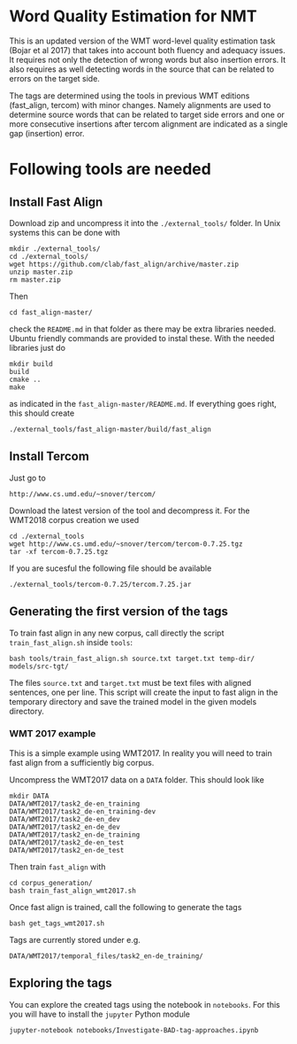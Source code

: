 Word Quality Estimation for NMT
======

This is an updated version of the WMT word-level quality estimation task (Bojar
et al 2017) that takes into account both fluency and adequacy issues. It
requires not only the detection of wrong words but also insertion errors. It
also requires as well detecting words in the source that can be related to
errors on the target side.  

The tags are determined using the tools in previous WMT editions (fast_align,
tercom) with minor changes. Namely alignments are used to determine source
words that can be related to target side errors and one or more consecutive
insertions after tercom alignment are indicated as a single gap (insertion)
error.

# Following tools are needed

## Install Fast Align

Download zip and uncompress it into the `./external_tools/` folder. In Unix
systems this can be done with

    mkdir ./external_tools/
    cd ./external_tools/
    wget https://github.com/clab/fast_align/archive/master.zip
    unzip master.zip
    rm master.zip
    
Then 

    cd fast_align-master/

check the `README.md` in that folder as there may be extra libraries needed.
Ubuntu friendly commands are provided to instal these. With the needed
libraries just do

    mkdir build
    build
    cmake ..
    make

as indicated in the `fast_align-master/README.md`. If everything goes right,
this should create

    ./external_tools/fast_align-master/build/fast_align  

## Install Tercom

Just go to

    http://www.cs.umd.edu/~snover/tercom/

Download the latest version of the tool and decompress it. For the WMT2018
corpus creation we used

    cd ./external_tools
    wget http://www.cs.umd.edu/~snover/tercom/tercom-0.7.25.tgz
    tar -xf tercom-0.7.25.tgz

If you are sucesful the following file should be available

    ./external_tools/tercom-0.7.25/tercom.7.25.jar

## Generating the first version of the tags 

To train fast align in any new corpus, call directly the script `train_fast_align.sh`
inside `tools`:

    bash tools/train_fast_align.sh source.txt target.txt temp-dir/ models/src-tgt/
    
The files `source.txt` and `target.txt` must be text files with aligned sentences, one
per line. This script will create the input to fast align in the temporary directory and
save the trained model in the given models directory.

### WMT 2017 example

This is a simple example using WMT2017. In reality you will need to train fast
align from a sufficiently big corpus. 

Uncompress the WMT2017 data on a `DATA` folder. This should look like

    mkdir DATA
    DATA/WMT2017/task2_de-en_training
    DATA/WMT2017/task2_de-en_training-dev
    DATA/WMT2017/task2_de-en_dev         
    DATA/WMT2017/task2_en-de_dev  
    DATA/WMT2017/task2_en-de_training
    DATA/WMT2017/task2_de-en_test
    DATA/WMT2017/task2_en-de_test  

Then train `fast_align` with

    cd corpus_generation/
    bash train_fast_align_wmt2017.sh



Once fast align is trained, call the following to generate the tags

    bash get_tags_wmt2017.sh 

Tags are currently stored under e.g.

    DATA/WMT2017/temporal_files/task2_en-de_training/

## Exploring the tags

You can explore the created tags using the notebook in `notebooks`. For this 
you will have to install the `jupyter` Python module

    jupyter-notebook notebooks/Investigate-BAD-tag-approaches.ipynb

